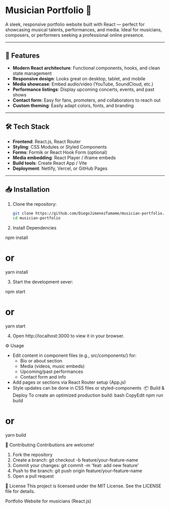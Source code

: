 # Musician Portfolio 🎵

A sleek, responsive portfolio website built with React — perfect for showcasing musical talents, performances, and media. Ideal for musicians, composers, or performers seeking a professional online presence.

---

## 🚀 Features

- **Modern React architecture**: Functional components, hooks, and clean state management  
- **Responsive design**: Looks great on desktop, tablet, and mobile  
- **Media showcase**: Embed audio/video (YouTube, SoundCloud, etc.)  
- **Performance listings**: Display upcoming concerts, events, and past shows  
- **Contact form**: Easy for fans, promoters, and collaborators to reach out  
- **Custom theming**: Easily adapt colors, fonts, and branding  

---

## 🛠 Tech Stack

- **Frontend**: React.js, React Router  
- **Styling**: CSS Modules or Styled Components  
- **Forms**: Formik or React Hook Form (optional)  
- **Media embedding**: React Player / iframe embeds  
- **Build tools**: Create React App / Vite  
- **Deployment**: Netlify, Vercel, or GitHub Pages  

---

## 📥 Installation

1. Clone the repository:
   ```bash
   git clone https://github.com/DiegoJimenezTamame/musician-portfolio.git
   cd musician-portfolio

2. Install Dependencies

npm install
# or
yarn install

3. Start the development sever:

npm start
# or
yarn start

4. Open http://localhost:3000 to view it in your browser.


⚙️ Usage
* Edit content in component files (e.g., src/components/) for:
    * Bio or about section 
    * Media (videos, music embeds) 
    * Upcoming/past performances 
    * Contact form and info 
* Add pages or sections via React Router setup (App.js) 
* Style updates can be done in CSS files or styled-components 
📦 Build & Deploy
To create an optimized production build:
bash
CopyEdit
npm run build
# or
yarn build


🤝 Contributing
Contributions are welcome!
1. Fork the repository 
2. Create a branch: git checkout -b feature/your-feature-name 
3. Commit your changes: git commit -m 'feat: add new feature' 
4. Push to the branch: git push origin feature/your-feature-name 
5. Open a pull request 

📄 License
This project is licensed under the MIT License. See the LICENSE file for details.

Portfolio Website for musicians (React.js)
